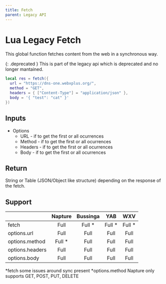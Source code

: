 ```yaml
---
title: Fetch
parent: Legacy API
---
```

# Lua Legacy Fetch
This global function fetches content from the web in a synchronous way.

{: .deprecated }
This is part of the legacy api which is deprecated and no longer mantained.

```lua
local res = fetch({
  url = "https://dns-one.webxplus.org/",
  method = "GET",
  headers = { ["Content-Type"] = "application/json" },
  body = '{ "test": "cat" }'
})
```

## Inputs
- Options
  - URL - if to get the first or all ocurrences
  - Method - if to get the first or all ocurrences
  - Headers - if to get the first or all ocurrences
  - Body - if to get the first or all ocurrences

## Return
String or Table (JSON/Object like structure) depending on the response of the fetch.

## Support

|                 | Napture | Bussinga | YAB    | WXV    |
| --------------- | :-----: | :------: | :----: | :----: |
| fetch           | Full    | Full *   | Full * | Full * |
| options.url     | Full    | Full     | Full   | Full   |
| options.method  | Full *  | Full     | Full   | Full   |
| options.headers | Full    | Full     | Full   | Full   |
| options.body    | Full    | Full     | Full   | Full   |

*fetch some issues around sync present
*options.method Napture only supports GET, POST, PUT, DELETE